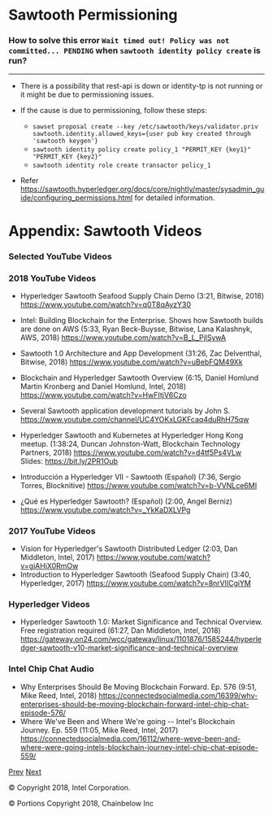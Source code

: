 # Sawtooth Permissioning

### How to solve this error ``Wait timed out! Policy was not committed... PENDING`` when ``sawtooth identity policy create`` is run?
--------------------------------------
* There is a possibility that rest-api is down or identity-tp is not running or it might be due to permissioning issues.
* If the cause is due to permissioning, follow these steps:

    - ``sawset proposal create --key /etc/sawtooth/keys/validator.priv sawtooth.identity.allowed_keys={user pub key created through 'sawtooth keygen'}``  
    - ``sawtooth identity policy create policy_1 "PERMIT_KEY {key1}" "PERMIT_KEY {key2}"``  
    - ``sawtooth identity role create transactor policy_1``  

* Refer https://sawtooth.hyperledger.org/docs/core/nightly/master/sysadmin_guide/configuring_permissions.html for detailed information.  


# Appendix: Sawtooth Videos

### Selected YouTube Videos

### 2018 YouTube Videos
* Hyperledger Sawtooth Seafood Supply Chain Demo (3:21, Bitwise, 2018)
    https://www.youtube.com/watch?v=q0T8qAyzY30
* Intel: Building Blockchain for the Enterprise. Shows how Sawtooth builds are done on AWS (5:33, Ryan Beck-Buysse, Bitwise, Lana Kalashnyk, AWS, 2018)
    https://www.youtube.com/watch?v=B_L_PjlSywA
* Sawtooth 1.0 Architecture and App Development (31:26, Zac Delventhal, Bitwise, 2018)
    https://www.youtube.com/watch?v=uBebFQM49Xk
* Blockchain and Hyperledger Sawtooth Overview (6:15, Daniel Homlund Martin Kronberg and Daniel Homlund, Intel, 2018)
    https://www.youtube.com/watch?v=HwFItjV6Czo
* Several Sawtooth application development tutorials by John S.
    https://www.youtube.com/channel/UC4YOKxLGKFcaq4duRhH75qw

* Hyperledger Sawtooth and Kubernetes at Hyperledger Hong Kong meetup. (1:38:24, Duncan Johnston-Watt, Blockchain Technology Partners, 2018)
    https://www.youtube.com/watch?v=d4tf5Ps4VLw
    Slides: https://bit.ly/2PR1Oub

* Introducción a Hyperledger VII - Sawtooth (Español) (7:36, Sergio Torres, Blocknitive)
    https://www.youtube.com/watch?v=b-VVNLce6MI

* ¿Qué es Hyperledger Sawtooth? (Español) (2:00, Angel Berniz)
    https://www.youtube.com/watch?v=_YkKaDXLVPg

### 2017 YouTube Videos
* Vision for Hyperledger's Sawtooth Distributed Ledger (2:03, Dan Middleton, Intel, 2017)
    https://www.youtube.com/watch?v=gjAHjX0RmOw
* Introduction to Hyperledger Sawtooth (Seafood Supply Chain) (3:40, Hyperledger, 2017)
    https://www.youtube.com/watch?v=8nrVlICgiYM

### Hyperledger Videos
* Hyperledger Sawtooth 1.0: Market Significance and Technical Overview. Free registration required (61:27, Dan Middleton, Intel, 2018)
    https://gateway.on24.com/wcc/gateway/linux/1101876/1585244/hyperledger-sawtooth-v10-market-significance-and-technical-overview

### Intel Chip Chat Audio
* Why Enterprises Should Be Moving Blockchain Forward. Ep. 576 (9:51, Mike Reed, Intel, 2018)
    https://connectedsocialmedia.com/16399/why-enterprises-should-be-moving-blockchain-forward-intel-chip-chat-episode-576/
* Where We've Been and Where We're going -- Intel's Blockchain Journey. Ep. 559 (11:05, Mike Reed, Intel, 2017)
    https://connectedsocialmedia.com/16112/where-weve-been-and-where-were-going-intels-blockchain-journey-intel-chip-chat-episode-559/


[Prev](sawtooth_faq3.md) [Next](sawtooth_notes.md)

© Copyright 2018, Intel Corporation.

© Portions Copyright 2018, Chainbelow Inc